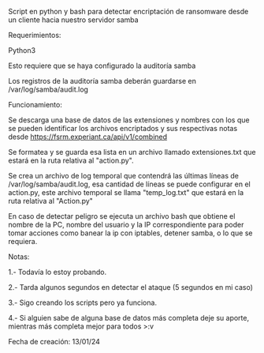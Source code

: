 Script en python y bash para detectar encriptación de ransomware desde un cliente hacia nuestro servidor samba


Requerimientos:

Python3

Esto requiere que se haya configurado la auditoría samba

Los registros de la auditoría samba deberán guardarse en /var/log/samba/audit.log


Funcionamiento:

Se descarga una base de datos de las extensiones y nombres con los que se pueden identificar los archivos encriptados y sus respectivas notas desde https://fsrm.experiant.ca/api/v1/combined

Se formatea y se guarda esa lista en un archivo llamado extensiones.txt que estará en la ruta relativa al "action.py".

Se crea un archivo de log temporal que contendrá las últimas líneas de /var/log/samba/audit.log, esa cantidad de líneas se puede configurar en el action.py, este archivo temporal se llama "temp_log.txt" que estará en la ruta relativa al "Action.py"

En caso de detectar peligro se ejecuta un archivo bash que obtiene el nombre de la PC, nombre del usuario y la IP correspondiente para poder tomar acciones como banear la ip con iptables, detener samba, o lo que se requiera.



Notas:

1.- Todavía lo estoy probando.

2.- Tarda algunos segundos en detectar el ataque (5 segundos en mi caso)

3.- Sigo creando los scripts pero ya funciona.

4.- Si alguien sabe de alguna base de datos más completa deje su aporte, mientras más completa mejor para todos >:v


Fecha de creación: 13/01/24
